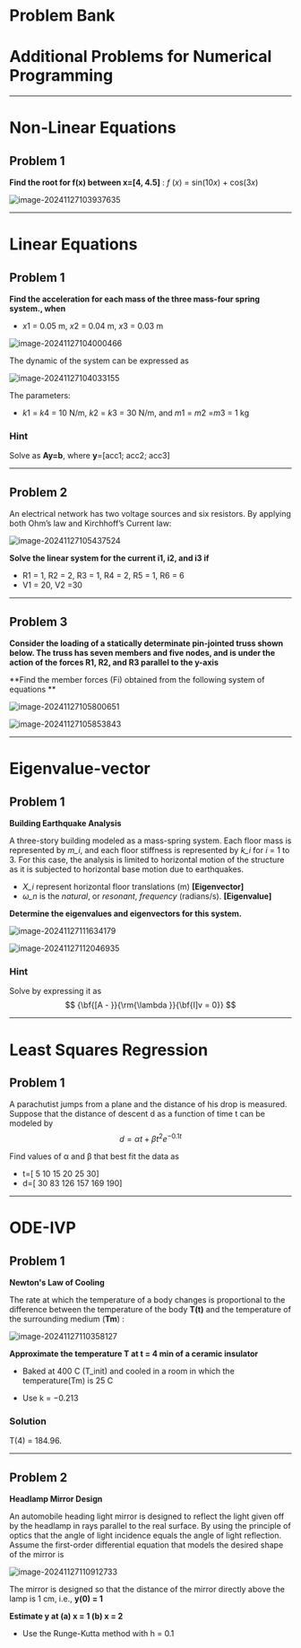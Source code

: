 # Problem Bank
# Additional Problems for Numerical Programming





---



# Non-Linear Equations



## Problem 1

**Find the root for f(x) between x=[4, 4.5]** :  *f* (*x*) = sin(10*x*) + cos(3*x*)

![image-20241127103937635](./image/image-20241127103937635.png)



---





# Linear Equations



## Problem 1

**Find the acceleration for each mass of the three mass-four spring system., when**

*  *x*1 = 0.05 m, *x*2 = 0.04 m, *x*3 = 0.03 m

  

![image-20241127104000466](./image/image-20241127104000466.png)


The dynamic of the system can be expressed as

![image-20241127104033155](./image/image-20241127104033155.png)

The parameters: 

* *k*1 = *k*4 = 10 N/m, *k*2 = *k*3 = 30 N/m, and *m*1 = *m*2 =*m*3 = 1 kg

### Hint

Solve as **Ay=b**,  where **y**=[acc1;  acc2;  acc3]





---



## Problem 2

An electrical network has two voltage sources and six resistors. By applying
both Ohm’s law and Kirchhoff’s Current law: 

![image-20241127105437524](./image/image-20241127105437524.png)

**Solve the linear system for the current i1, i2, and i3 if** 

* R1 = 1, R2 = 2, R3 = 1, R4 = 2, R5 = 1, R6 = 6
*  V1 = 20, V2 =30






---





## Problem 3

**Consider the loading of a statically determinate pin-jointed truss shown below. The truss has seven members and five nodes, and is under the action of the forces R1, R2, and R3 parallel to the y-axis**

**Find the member forces (Fi) obtained from the following system of equations **

![image-20241127105800651](./image/image-20241127105800651.png)

![image-20241127105853843](./image/image-20241127105853843.png)


---



# Eigenvalue-vector

## Problem 1

**Building Earthquake Analysis**

A three-story building modeled as a mass-spring system.  Each floor mass is represented by *m_i*, and each floor stiffness is represented by *k_i* for *i* = 1 to 3.  For this case, the analysis is limited to horizontal motion of the structure as it is subjected to horizontal base motion due to earthquakes.

* *X_i* represent horizontal floor translations (m)  **[Eigenvector]**
* *ω_n* is the *natural*, or *resonant*, *frequency* (radians/s). **[Eigenvalue]**



**Determine the eigenvalues and eigenvectors for this system.** 



![image-20241127111634179](./image/image-20241127111634179.png)

![image-20241127112046935](./image/image-20241127112046935.png)



### Hint

Solve by expressing it as 
$$
{\bf{[A - }}{\rm{\lambda }}{\bf{I]v = 0}}
$$


---





# Least Squares Regression


## Problem 1

A parachutist jumps from a plane and the distance of his drop is measured. Suppose that the distance of descent d as a function of time t can be modeled by
$$
d = αt + βt^2e^{−0.1t}
$$


Find values of α and β that best fit the data  as 

* t=[ 5 10 15 20 25 30]
* d=[ 30 83 126 157 169 190]


---






# ODE-IVP



## Problem 1

**Newton's Law of Cooling**

The rate at which the temperature of a body changes is proportional to the difference between the temperature of the body **T(t)** and the temperature of the surrounding medium (**Tm**) :

![image-20241127110358127](./image/image-20241127110358127.png)



**Approximate the temperature T at t = 4 min of a ceramic insulator**

* Baked at 400 C (T_init) and cooled in a room in which the temperature(Tm) is 25 C

* Use k = −0.213

  


### Solution

T(4) = 184.96.






---

## Problem 2

**Headlamp Mirror Design**

An automobile heading light mirror is designed to reflect the light given off by the headlamp in rays parallel to the real surface. By using the principle of optics that the angle of light incidence equals the angle of light reflection. Assume the first-order differential equation that models the desired shape of the mirror is

![image-20241127110912733](./image/image-20241127110912733.png)

The mirror is designed so that the distance of the mirror directly above the lamp is 1 cm, i.e.,  **y(0) = 1**

**Estimate y at  (a)  x = 1  (b) x = 2**

* Use the Runge-Kutta method with h = 0.1


